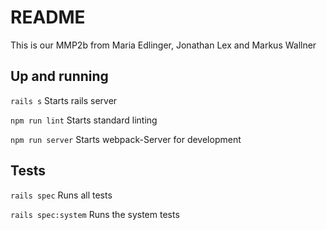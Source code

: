 # README

This is our MMP2b from Maria Edlinger, Jonathan Lex and Markus Wallner

## Up and running

``rails s`` Starts rails server

``npm run lint`` Starts standard linting

``npm run server`` Starts webpack-Server for development

## Tests

``rails spec`` Runs all tests

``rails spec:system`` Runs the system tests